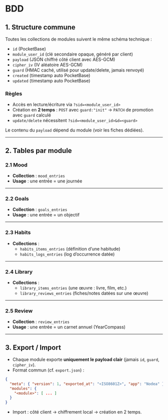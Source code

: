 # BDD

## 1. Structure commune
Toutes les collections de modules suivent le même schéma technique :

- `id` (PocketBase)
- `module_user_id` (clé secondaire opaque, généré par client)
- `payload` (JSON chiffré côté client avec AES-GCM)
- `cipher_iv` (IV aléatoire AES-GCM)
- `guard` (HMAC caché, utilisé pour update/delete, jamais renvoyé)
- `created` (timestamp auto PocketBase)
- `updated` (timestamp auto PocketBase)

### Règles
- Accès en lecture/écriture via `?sid=<module_user_id>`
- Création en **2 temps** : `POST` avec `guard:"init"` → `PATCH` de promotion avec `guard` calculé
- `update/delete` nécessitent `?sid=<module_user_id>&d=<guard>`

Le contenu du `payload` dépend du module (voir les fiches dédiées).

---

## 2. Tables par module

### 2.1 Mood
- **Collection** : `mood_entries`
- **Usage** : une entrée = une journée

---

### 2.2 Goals
- **Collection** : `goals_entries`
- **Usage** : une entrée = un objectif

---

### 2.3 Habits
- **Collections** :  
  - `habits_items_entries` (définition d’une habitude)  
  - `habits_logs_entries` (log d’occurrence datée)

---

### 2.4 Library
- **Collections** :  
  - `library_items_entries` (une œuvre : livre, film, etc.)  
  - `library_reviews_entries` (fiches/notes datées sur une œuvre)

---

### 2.5 Review
- **Collection** : `review_entries`
- **Usage** : une entrée = un carnet annuel (YearCompass)

---

## 3. Export / Import
- Chaque module exporte **uniquement le payload clair** (jamais `id`, `guard`, `cipher_iv`).  
- Format commun (cf. `export.json`) :

```json
{
  "meta": { "version": 1, "exported_at": "<ISO8601Z>", "app": "Nodea" },
  "modules": {
    "<module>": [ ... ]
  }
}
```

* Import : côté client → chiffrement local → création en 2 temps.